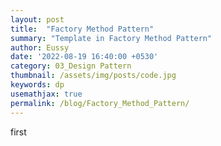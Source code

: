 ```yaml
---
layout: post
title:  "Factory Method Pattern"
summary: "Template in Factory Method Pattern"
author: Eussy
date: '2022-08-19 16:40:00 +0530'
category: 03_Design Pattern
thumbnail: /assets/img/posts/code.jpg
keywords: dp
usemathjax: true
permalink: /blog/Factory_Method_Pattern/
---
```


first
